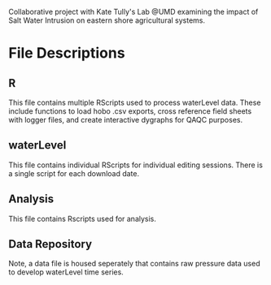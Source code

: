 Collaborative project with Kate Tully's Lab @UMD examining the impact of Salt Water Intrusion on eastern shore agricultural systems. 

# File Descriptions

## R
This file contains multiple RScripts used to process waterLevel data. These include functions to load hobo .csv exports,  cross reference field sheets with logger files, and create interactive dygraphs for QAQC purposes. 

## waterLevel 
This file contains individual RScripts for individual editing sessions. There is a single script for each download date. 

## Analysis
This file contains Rscripts used for analysis. 

## Data Repository
Note, a data file is housed seperately that contains raw pressure data used to develop waterLevel time series. 

